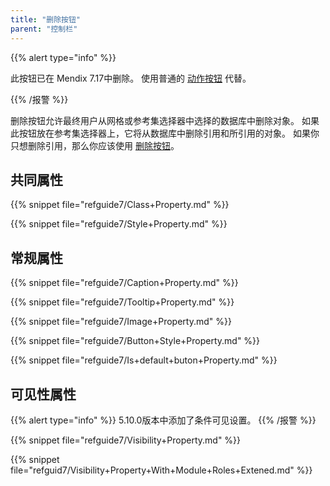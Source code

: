 ```yaml
---
title: "删除按钮"
parent: "控制栏"
---
```


{{% alert type="info" %}}

此按钮已在 Mendix 7.17中删除。 使用普通的 [动作按钮](action-button) 代替。

{{% /报警 %}}

删除按钮允许最终用户从网格或参考集选择器中选择的数据库中删除对象。 如果此按钮放在参考集选择器上，它将从数据库中删除引用和所引用的对象。 如果你只想删除引用，那么你应该使用 [删除按钮](remove-button)。

## 共同属性

{{% snippet file="refguide7/Class+Property.md" %}}

{{% snippet file="refguide7/Style+Property.md" %}}

## 常规属性

{{% snippet file="refguide7/Caption+Property.md" %}}

{{% snippet file="refguide7/Tooltip+Property.md" %}}

{{% snippet file="refguide7/Image+Property.md" %}}

{{% snippet file="refguide7/Button+Style+Property.md" %}}

{{% snippet file="refguide7/Is+default+buton+Property.md" %}}

## 可见性属性

{{% alert type="info" %}}
5.10.0版本中添加了条件可见设置。
{{% /报警 %}}

{{% snippet file="refguide7/Visibility+Property.md" %}}

{{% snippet file="refguid7/Visibility+Property+With+Module+Roles+Extened.md" %}}
